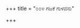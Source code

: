 +++
title = "೦೦೪ ಗಜಕೆ ಗುಳವನು"

+++
<div class="audioEmbed"  src="https://archive.org/download/kumAra-vyAsa-bhArata_kaGaPa_with_metadata/09_shalya__02__004_gajake_guLavanu.mp3" caption="ಗ-ಪ"></div>